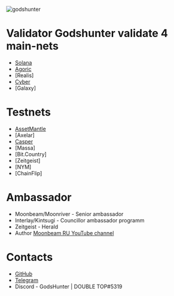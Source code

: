 ![godshunter](https://user-images.githubusercontent.com/38581319/140643843-a4986972-3982-49bc-b499-3e6fb8949113.png)

# Validator Godshunter validate 4 main-nets

- [Solana](https://www.validators.app/validators/FhtTzi7AjoBTY3RWydBaNQNmcQutpJBeiGYmBET4y1bG?locale=en&network=mainnet&order=&refresh=)
- [Agoric](https://main.explorer.agoric.net/validator/agoricvaloper1cjs0sgxz709mvfyzje7tzsflyhcvrpxv04m2dl)
- [Realis]
- [Cyber](https://cyb.ai/network/bostrom/hero/bostromvaloper1zaefvwrgk2g45k68a3ngahgq0xky5zgeluu86f)
- [Galaxy]

# Testnets
- [AssetMantle](https://test-mantle-1.explorer.persistence.one/validators/mantlevaloper1an7h7zscggkd9lwcsr9kqsce6xvd6c6q2lgag9)
- [Axelar]
- [Casper](https://testnet.cspr.live/validator/016a542586d8b648abb243f37f7336572982d512a96c067476a147c4f9980fee5b)
- [Massa]
- [Bit.Country]
- [Zeitgeist]
- [NYM]
- [ChainFlip]

# Ambassador
- Moonbeam/Moonriver - Senior ambassador
- Interlay/Kintsugi - Councillor ambassador programm
- Zeitgeist - Herald
- Author [Moonbeam RU YouTube channel](https://www.youtube.com/channel/UC1t2t8VqWmekToiPdbbytNQ)
 
# Contacts

- [GitHub](https://github.com/godshunter)
- [Telegram](https://t.me/godshunter)
- Discord - GodsHunter | DOUBLE TOP#5319
